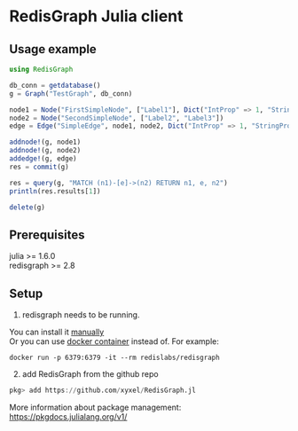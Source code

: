 # RedisGraph Julia client

## Usage example

```julia
using RedisGraph

db_conn = getdatabase()
g = Graph("TestGraph", db_conn)

node1 = Node("FirstSimpleNode", ["Label1"], Dict("IntProp" => 1, "StringProp" => "node prop", "BoolProp" => true))
node2 = Node("SecondSimpleNode", ["Label2", "Label3"])
edge = Edge("SimpleEdge", node1, node2, Dict("IntProp" => 1, "StringProp" => "node prop", "BoolProp" => false))

addnode!(g, node1)
addnode!(g, node2)
addedge!(g, edge)
res = commit(g)

res = query(g, "MATCH (n1)-[e]->(n2) RETURN n1, e, n2")
println(res.results[1])

delete(g)
```

## Prerequisites

julia >= 1.6.0  
redisgraph >= 2.8  

## Setup

1. redisgraph needs to be running.

You can install it [manually](https://docs.redislabs.com/latest/modules/redisgraph/redisgraph-quickstart/)  
Or you can use [docker container](https://hub.docker.com/r/redislabs/redisgraph) instead of. For example:

```
docker run -p 6379:6379 -it --rm redislabs/redisgraph
```

2. add RedisGraph from the github repo

```julia
pkg> add https://github.com/xyxel/RedisGraph.jl
```

More information about package management: https://pkgdocs.julialang.org/v1/
